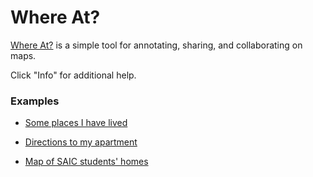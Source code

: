 Where At?
=========

[Where At?](http://where.kim) is a simple tool for annotating, sharing, and collaborating on maps.

Click "Info" for additional help.

### Examples

*	[Some places I have lived](http://www.where.kim/map/7)

*	[Directions to my apartment](http://www.where.kim/map/6)

*	[Map of SAIC students' homes](http://www.where.kim/map/8)